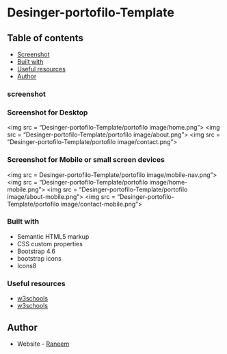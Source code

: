 # Desinger-portofilo-Template

## Table of contents

  - [Screenshot](#screenshot)
  - [Built with](#built-with)
  - [Useful resources](#useful-resources)
  - [Author](#author)

### screenshot
### Screenshot for Desktop
<img src = “Desinger-portofilo-Template/portofilo image/home.png”>
<img src = “Desinger-portofilo-Template/portofilo image/about.png”>
<img src = “Desinger-portofilo-Template/portofilo image/contact.png”>

### Screenshot for Mobile or small screen devices
<img src = Desinger-portofilo-Template/portofilo image/mobile-nav.png”>
<img src = “Desinger-portofilo-Template/portofilo image/home-mobile.png”>
<img src = “Desinger-portofilo-Template/portofilo image/about-mobile.png”>
<img src = “Desinger-portofilo-Template/portofilo image/contact-mobile.png”>


### Built with

- Semantic HTML5 markup
- CSS custom properties
- Bootstrap 4.6
- bootstrap icons
- Icons8


### Useful resources

- [w3schools](https://www.w3schools.com/)
- [w3schools](https://getbootstrap.com/docs/4.6/getting-started/introduction/)

## Author

- Website - [Raneem](https://www.your-site.com)

